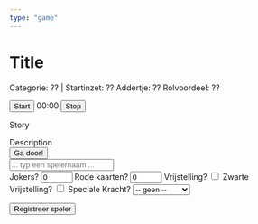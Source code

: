 ```yaml
---
type: "game"
---
```


<main>
    <h1 id="title">Title</h1>
    <div id="ruleReminder"></div>
    <p id="metadata">
        Categorie: <span id="category">??</span> | Startinzet: <span id="money">??</span>
        <span id="addertjeContainer">
            Addertje: <span id="addertje">??</span>
        </span>
        <span id="rolvoordeelContainer">
            Rolvoordeel: <span id="rolvoordeel">??</span>
        </span>
    </p>
    <div id="timer">
        <div>
            <button id="timerStartButton">Start</button> 
            <span id="timerValue">00:00</span> 
            <button id="timerStopButton">Stop</button>
        </div>
    </div>
    <p id="story">Story</p>
    <div id="desc">Description</div>
    <button id="continueButton">Ga door!</button>
    <div id="options"></div>
    <div id="input">
        <input type="text" id="inputText" placeholder="... typ een spelernaam ..." />
        <div id="inputSettings">
            <div>
                <label for="setting-jokerCount">Jokers? </label>
                <input type="number" id="setting-jokerCount" name="setting-jokerCount" class="input-number" min="0" max="10" value="0" />
                <label for="setting-redCards">Rode kaarten? </label>
                <input type="number" id="setting-redCards" name="setting-redCards" class="input-number" min="0" max="10" value="0" />
                <label for="setting-freePass">Vrijstelling? </label>
                <input type="checkbox" name="setting-freePass" class="input-checkbox" id="setting-freePass">
                <label for="setting-destroyFreePass">Zwarte Vrijstelling? </label>
                <input type="checkbox" name="setting-destroyFreePass" class="input-checkbox" id="setting-destroyFreePass">
                <label for="setting-specialeKracht" id="setting-specialeKracht-label">Speciale Kracht? </label>
                <select name="setting-specialeKracht" id="setting-specialeKracht">
                    <option value="" selected>-- geen --</option>
                    <option value="Helderziende">Helderziende</option>
                    <option value="Afluisteraar">Afluisteraar</option>
                    <option value="Fotofinish">Fotofinish</option>
                    <option value="Gokker">Gokker</option>
                    <option value="Handelaar">Handelaar</option>
                </select>
            </div>
        </div>
        <p id="inputResult"></p>
        <button id="inputButton">Registreer speler</button>
    </div>
</main>